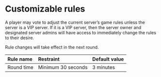 # Customizable rules
A player may vote to adjust the current server’s game rules unless the server is a VIP server. If it is a VIP server, then the server owner and designated server admins will have access to immediately change the rules to their desire.

Rule changes will take effect in the next round.
<table>
  <thead>
    <tr>
      <th align="left">Rule name</th>
      <th align="left">Restraint</th>
      <th align="left">Default value</th>
    </tr>
  </thead>
  <tbody>
    <tr>
      <td>Round time</td>
      <td>Minimum 30 seconds</td>
      <td>3 minutes</td>
    </tr>
  </tbody>
</table>
